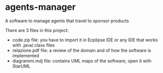 # agents-manager
A software to manage agents that travel to sponsor products

There are 3 files in this project:
- code.zip file: you have to import it in Ecplipse IDE or any IDE that works with .java/.class files
- relazione.pdf file: a review of the domain and of how the software is implemented
- diagrammi.mdj file: contains UML maps of the software, open it with StarUML
